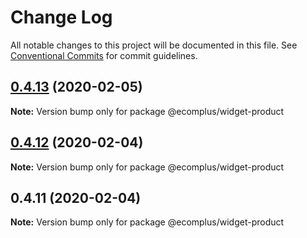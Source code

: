 # Change Log

All notable changes to this project will be documented in this file.
See [Conventional Commits](https://conventionalcommits.org) for commit guidelines.

## [0.4.13](https://github.com/ecomclub/widget-product/compare/@ecomplus/widget-product@0.4.12...@ecomplus/widget-product@0.4.13) (2020-02-05)

**Note:** Version bump only for package @ecomplus/widget-product





## [0.4.12](https://github.com/ecomclub/widget-product/compare/@ecomplus/widget-product@0.4.11...@ecomplus/widget-product@0.4.12) (2020-02-04)

**Note:** Version bump only for package @ecomplus/widget-product





## 0.4.11 (2020-02-04)

**Note:** Version bump only for package @ecomplus/widget-product
